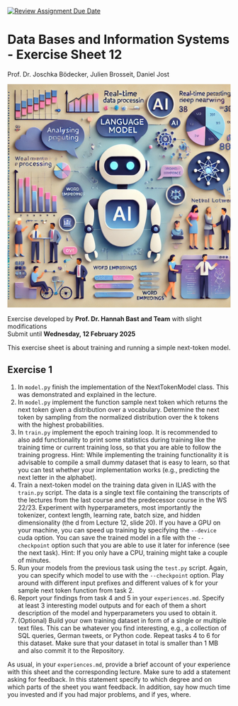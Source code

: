 [![Review Assignment Due Date](https://classroom.github.com/assets/deadline-readme-button-22041afd0340ce965d47ae6ef1cefeee28c7c493a6346c4f15d667ab976d596c.svg)](https://classroom.github.com/a/bLULtHgo)
# Data Bases and Information Systems - Exercise Sheet 12
Prof. Dr. Joschka Bödecker, Julien Brosseit, Daniel Jost

![header image](./images/main.png)

Exercise developed by **Prof. Dr. Hannah Bast and Team** with slight modifications  
Submit until **Wednesday, 12 February 2025**

This exercise sheet is about training and running a simple next-token model.

## Exercise 1

1. In `model.py` finish the implementation of the NextTokenModel class. This was demonstrated and explained in the lecture.
2. In `model.py` implement the function sample next token which returns the next token given a distribution over a vocabulary. Determine the next token by sampling from the normalized distribution over the k tokens with the highest probabilities.
3. In `train.py` implement the epoch training loop. It is recommended to also add functionality to print some statistics during training like the training time or current training loss, so that you are able to follow the training progress. Hint: While implementing the training functionality it is advisable to compile a small dummy dataset that is easy to learn, so that you can test whether your implementation works (e.g., predicting the next letter in the alphabet).
4. Train a next-token model on the training data given in ILIAS with the `train.py` script. The data is a single text file containing the transcripts of the lectures from the last course and the predecessor course in the WS 22/23. Experiment with hyperparameters, most importantly the tokenizer, context length, learning rate, batch size, and hidden dimensionality (the d from Lecture 12, slide 20). If you have a GPU on your machine, you can speed up training by specifying the `--device` cuda option. You can save the trained model in a file with the `--checkpoint` option such that you are able to use it later for inference (see the next task). Hint: If you only have a CPU, training might take a couple of minutes.
5. Run your models from the previous task using the `test.py` script. Again, you can specify which model to use with the `--checkpoint` option. Play around with different input prefixes and different values of k for your sample next token function from task 2.
6. Report your findings from task 4 and 5 in your `experiences.md`. Specify at least 3 interesting model outputs and for each of them a short description of the model and hyperparameters you used to obtain it.
7. (Optional) Build your own training dataset in form of a single or multiple text files. This can be whatever you find interesting, e.g., a collection of SQL queries, German tweets, or Python code. Repeat tasks 4 to 6 for this dataset. Make sure that your dataset in total is smaller than 1 MB and also commit it to the Repository.


As usual, in your `experiences.md`, provide a brief account of your experience with this sheet and the corresponding lecture. Make sure to add a statement asking for feedback. In this statement specify to which degree and on which parts of the sheet you want feedback. In addition, say how much time you invested and if you had major problems, and if yes, where.